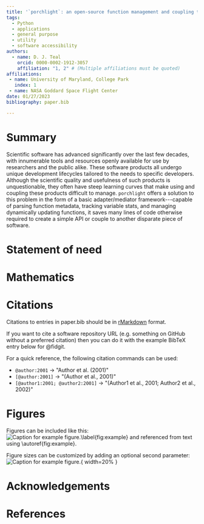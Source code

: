```yaml
---
title: '`porchlight`: an open-source function management and coupling tool'
tags:
  - Python
  - applications
  - general purpose
  - utility
  - software accessibility
authors:
  - name: D. J. Teal
    orcid: 0000-0002-1912-3057
    affiliation: "1, 2" # (Multiple affiliations must be quoted)
affiliations:
 - name: University of Maryland, College Park
   index: 1
 - name: NASA Goddard Space Flight Center
date: 01/27/2023
bibliography: paper.bib

---
```


# Summary

Scientific software has advanced significantly over the last few decades,
with innumerable tools and resources openly available for use by
researchers and the public alike. These software products all undergo
unique development lifecycles tailored to the needs to specific developers.
Although the scientific quality and usefulness of such products is unquestionable,
they often have steep learning curves that make using and coupling these products
difficult to manage. `porchlight` offers a solution to this problem in the form
of a basic adapter/mediator framework---capable of parsing function metadata,
tracking variable stats, and managing dynamically updating functions, it saves
many lines of code otherwise required to create a simple API or couple to another
disparate piece of software.

# Statement of need

# Mathematics

# Citations

Citations to entries in paper.bib should be in
[rMarkdown](http://rmarkdown.rstudio.com/authoring_bibliographies_and_citations.html)
format.

If you want to cite a software repository URL (e.g. something on GitHub without a preferred
citation) then you can do it with the example BibTeX entry below for @fidgit.

For a quick reference, the following citation commands can be used:
- `@author:2001`  ->  "Author et al. (2001)"
- `[@author:2001]` -> "(Author et al., 2001)"
- `[@author1:2001; @author2:2001]` -> "(Author1 et al., 2001; Author2 et al., 2002)"

# Figures

Figures can be included like this:
![Caption for example figure.\label{fig:example}](figure.png)
and referenced from text using \autoref{fig:example}.

Figure sizes can be customized by adding an optional second parameter:
![Caption for example figure.](figure.png){ width=20% }

# Acknowledgements


# References
